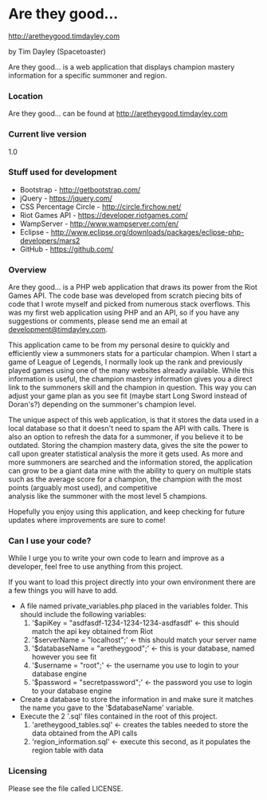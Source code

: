 # Are they good...
http://aretheygood.timdayley.com

by Tim Dayley (Spacetoaster)

Are they good... is a web application that displays champion mastery information for a specific summoner and region.


### Location

Are they good... can be found at http://aretheygood.timdayley.com


### Current live version

1.0


### Stuff used for development

* Bootstrap - http://getbootstrap.com/
* jQuery - https://jquery.com/
* CSS Percentage Circle - http://circle.firchow.net/
* Riot Games API - https://developer.riotgames.com/
* WampServer - http://www.wampserver.com/en/
* Eclipse - http://www.eclipse.org/downloads/packages/eclipse-php-developers/mars2
* GitHub - https://github.com/


### Overview

Are they good... is a PHP web application that draws its power from the Riot Games API. The code base 
was developed from scratch piecing bits of code that I wrote myself and picked from numerous 
stack overflows. This was my first web application using PHP and an API, so if you have any suggestions 
or comments, please send me an email at development@timdayley.com.

This application came to be from my personal desire to quickly and efficiently view a summoners stats for 
a particular champion. When I start a game of League of Legends, I normally look up the rank and previously 
played games using one of the many websites already available. While this information is useful, the champion 
mastery information gives you a direct link to the summoners skill and the champion in question. This way 
you can adjust your game plan as you see fit (maybe start Long Sword instead of Doran's?) depending on the summoner's 
champion level.

The unique aspect of this web application, is that it stores the data used in a local database so that it 
doesn't need to spam the API with calls. There is also an option to refresh the data for a summoner, if you 
believe it to be outdated. Storing the champion mastery data, gives the site the power to call upon greater 
statistical analysis the more it gets used. As more and more summoners are searched and the information stored, 
the application can grow to be a giant data mine with the ability to query on multiple stats such as 
the average score for a champion, the champion with the most points (arguably most used), and competitive  
analysis like the summoner with the most level 5 champions.

Hopefully you enjoy using this application, and keep checking for future updates where improvements are 
sure to come!


### Can I use your code?

While I urge you to write your own code to learn and improve as a developer, feel free to use anything from this 
project.

If you want to load this project directly into your own environment there are a few things you will have to add.
* A file named private_variables.php placed in the variables folder. This should include the following variables:
	1. '$apiKey = "asdfasdf-1234-1234-1234-asdfasdf' <- this should match the api key obtained from Riot
	2. '$serverName = "localhost";' <- this should match your server name
	3. '$databaseName = "aretheygood";' <- this is your database, named however you see fit
	4. '$username = "root";' <- the username you use to login to your database engine
	5. '$password = "secretpassword";' <- the password you use to login to your database engine
* Create a database to store the information in and make sure it matches the name you gave to the '$databaseName' variable.
* Execute the 2 '.sql' files contained in the root of this project.
	1. 'aretheygood_tables.sql' <- creates the tables needed to store the data obtained from the API calls
	2. 'region_information.sql' <- execute this second, as it populates the region table with data

### Licensing

Please see the file called LICENSE.